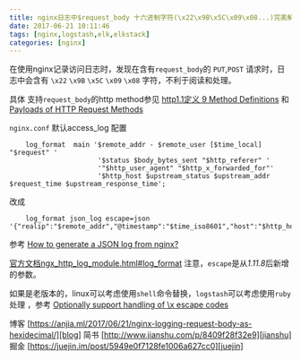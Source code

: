 ```yaml
---
title: nginx日志中$request_body 十六进制字符(\x22\x9B\x5C\x09\x08...)完美解决方案
date: 2017-06-21 10:11:46
tags: [nginx,logstash,elk,elkstack]
categories: [nginx]
---
```

在使用nginx记录访问日志时，发现在含有`request_body`的 `PUT`,`POST` 请求时，日志中会含有 `\x22` `\x9B` `\x5C` `\x09` `\x08` 字符，不利于阅读和处理。

<!-- more -->

具体 支持`request_body`的http method参见 [http1.1定义 9 Method Definitions][link9MethodDefinitions] 和 [Payloads of HTTP Request Methods][linkPayloadsOfHttpRequestMethods]


`nginx.conf` 默认access_log 配置
```
    log_format  main '$remote_addr - $remote_user [$time_local] "$request" '
                      '$status $body_bytes_sent "$http_referer" '
                      '"$http_user_agent" "$http_x_forwarded_for"'
                      '$http_host $upstream_status $upstream_addr $request_time $upstream_response_time'; 
```

改成
```
    log_format json_log escape=json '{"realip":"$remote_addr","@timestamp":"$time_iso8601","host":"$http_host","request":"$request","req_body":"$request_body","status":"$status","size":$body_bytes_sent,"ua":"$http_user_agent","cookie":"$http_cookie","req_time":"$request_time","uri":"$uri","referer":"$http_referer","xff":"$http_x_forwarded_for","ups_status":"$upstream_status","ups_addr":"$upstream_addr","ups_time":"$upstream_response_time"}';
```

参考 [How to generate a JSON log from nginx?][linkHowToGenerateAJsonLogFromNginx?]

[官方文档ngx_http_log_module.html#log_format][ngx_http_log_module] 注意，`escape`是从*1.11.8*后新增的参数。

如果是老版本的，linux可以考虑使用`shell`命令替换，`logstash`可以考虑使用`ruby`处理 ，参考 [Optionally support handling of \x escape codes][linkOptionallySupportHandlingOf\xEscape]

博客 [https://anjia.ml/2017/06/21/nginx-logging-request-body-as-hexidecimal/][blog]
简书 [http://www.jianshu.com/p/8409f28f32e9][jianshu]
掘金 [https://juejin.im/post/5949e0f7128fe1006a627cc0][juejin]


[link9MethodDefinitions]: https://www.w3.org/Protocols/rfc2616/rfc2616-sec9.html
[linkPayloadsOfHttpRequestMethods]: https://stackoverflow.com/questions/5905916/payloads-of-http-request-methods#answer-5928241
[linkHowToGenerateAJsonLogFromNginx?]: https://stackoverflow.com/questions/25049667/how-to-generate-a-json-log-from-nginx#answer-42564710
[ngx_http_log_module]: http://nginx.org/en/docs/http/ngx_http_log_module.html#log_format
[linkOptionallySupportHandlingOf\xEscape]: https://github.com/logstash-plugins/logstash-codec-json/issues/2
[jianshu]: http://www.jianshu.com/p/8409f28f32e9
[juejin]: https://juejin.im/post/5949e0f7128fe1006a627cc0
[blog]: https://anjia.ml/2017/06/21/nginx-logging-request-body-as-hexidecimal/
